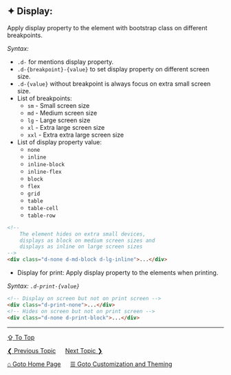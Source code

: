 ## &#10022; Display:
Apply display property to the element with bootstrap class on different breakpoints.

*Syntax:* 
- `.d-` for mentions display property.
- `.d-{breakpoint}-{value}` to set display property on different screen size.
- `.d-{value}` without breakpoint is always focus on extra small screen size.
- List of breakpoints:
	- `sm` - Small screen size
	- `md` - Medium screen size
	- `lg` - Large screen size
	- `xl` - Extra large screen size
	- `xxl` - Extra extra large screen size
- List of display property value:
	- `none` 
	-	`inline` 
	-	`inline-block`
	-	`inline-flex`
	-	`block`
	-	`flex`
	-	`grid`
	-	`table`
	-	`table-cell`
	-	`table-row`

```html
<!-- 
	The element hides on extra small devices, 
	displays as block on medium screen sizes and
	displays as inline on large screen sizes
-->
<div class="d-none d-md-block d-lg-inline">...</div>
```

- Display for print:
Apply display property to the elements when printing.

*Syntax: `.d-print-{value}`*

```html
<!-- Display on screen but not on print screen -->
<div class="d-print-none">...</div>
<!-- Hides on screen but not on print screen -->
<div class="d-none d-print-block">...</div>
```

---
[&#8682; To Top](#-display)

[&#10094; Previous Topic](./customization-and-theming.colors.md) &emsp; [Next Topic &#10095;](./customization-and-theming.flex.md)

[&#8962; Goto Home Page](../../README.md) &emsp; [&#9776; Goto Customization and Theming](./customization-and-theming.md)